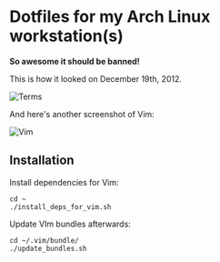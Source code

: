 # Dotfiles for my Arch Linux workstation(s)

**So awesome it should be banned!**

This is how it looked on December 19th, 2012.

![Terms](http://i.imgur.com/VGTge.jpg)


And here's another screenshot of Vim:

![Vim](http://i.imgur.com/v0fpu.jpg)

## Installation

Install dependencies for Vim:

~~~
cd ~
./install_deps_for_vim.sh
~~~

Update VIm bundles afterwards:

~~~
cd ~/.vim/bundle/
./update_bundles.sh
~~~

